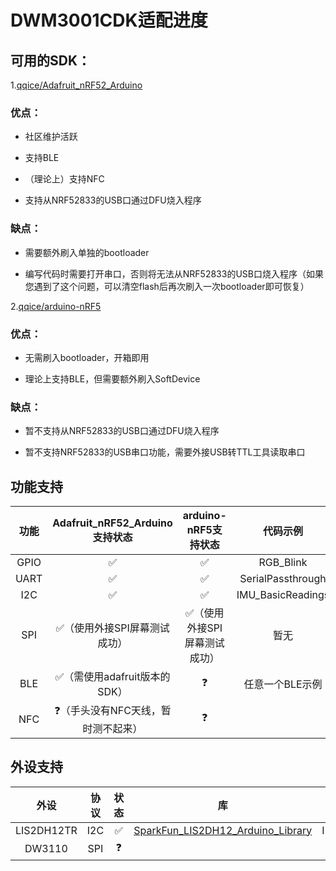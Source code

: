# DWM3001CDK适配进度

## 可用的SDK：

1.[qqice/Adafruit_nRF52_Arduino](https://github.com/qqice/Adafruit_nRF52_Arduino)

### 优点：

* 社区维护活跃

* 支持BLE

* （理论上）支持NFC

* 支持从NRF52833的USB口通过DFU烧入程序

### 缺点：

* 需要额外刷入单独的bootloader

* 编写代码时需要打开串口，否则将无法从NRF52833的USB口烧入程序（如果您遇到了这个问题，可以清空flash后再次刷入一次bootloader即可恢复）

2.[qqice/arduino-nRF5](https://github.com/qqice/arduino-nRF5)

### 优点：

* 无需刷入bootloader，开箱即用

* 理论上支持BLE，但需要额外刷入SoftDevice

### 缺点：

* 暂不支持从NRF52833的USB口通过DFU烧入程序

* 暂不支持NRF52833的USB串口功能，需要外接USB转TTL工具读取串口

## 功能支持

| 功能 |   Adafruit_nRF52_Arduino支持状态   |     arduino-nRF5支持状态     |     代码示例      |
| :--: | :--------------------------------: | :--------------------------: | :---------------: |
| GPIO |                 ✅                  |              ✅               |     RGB_Blink     |
| UART |                 ✅                  |              ✅               | SerialPassthrough |
| I2C  |                 ✅                  |              ✅               | IMU_BasicReadings |
| SPI  |    ✅（使用外接SPI屏幕测试成功）    | ✅（使用外接SPI屏幕测试成功） |       暂无        |
| BLE  |    ✅（需使用adafruit版本的SDK）    |              ❓               |  任意一个BLE示例  |
| NFC  | ❓（手头没有NFC天线，暂时测不起来） |              ❓               |                   |

## 外设支持

|    外设    | 协议 | 状态 |                              库                              |     代码示例      |
| :--------: | :--: | :--: | :----------------------------------------------------------: | :---------------: |
| LIS2DH12TR | I2C  |  ✅   | [SparkFun_LIS2DH12_Arduino_Library](https://github.com/sparkfun/SparkFun_LIS2DH12_Arduino_Library) | IMU_BasicReadings |
|   DW3110   | SPI  |  ❓   |                                                              |                   |

